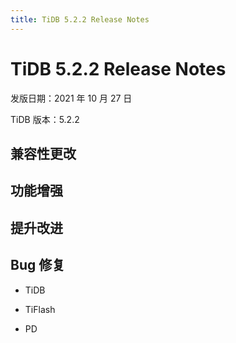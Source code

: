 ```yaml
---
title: TiDB 5.2.2 Release Notes
---
```


# TiDB 5.2.2 Release Notes

发版日期：2021 年 10 月 27 日

TiDB 版本：5.2.2

## 兼容性更改

## 功能增强

## 提升改进

## Bug 修复

+ TiDB

+ TiFlash

+ PD